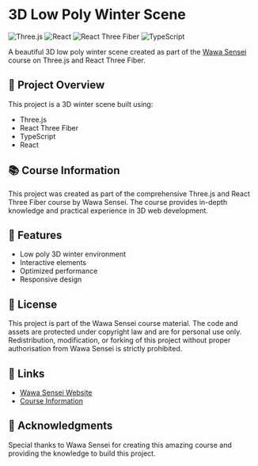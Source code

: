 # 3D Low Poly Winter Scene

![Three.js](https://img.shields.io/badge/Three.js-000000?style=for-the-badge&logo=three.js&logoColor=white)
![React](https://img.shields.io/badge/React-20232A?style=for-the-badge&logo=react&logoColor=61DAFB)
![React Three Fiber](https://img.shields.io/badge/React%20Three%20Fiber-000000?style=for-the-badge&logo=three.js&logoColor=white)
![TypeScript](https://img.shields.io/badge/TypeScript-007ACC?style=for-the-badge&logo=typescript&logoColor=white)

A beautiful 3D low poly winter scene created as part of the [Wawa Sensei](https://wawasensei.dev/) course on Three.js and React Three Fiber.

## 🎯 Project Overview

This project is a 3D winter scene built using:
- Three.js
- React Three Fiber
- TypeScript
- React

## 📚 Course Information

This project was created as part of the comprehensive Three.js and React Three Fiber course by Wawa Sensei. The course provides in-depth knowledge and practical experience in 3D web development.

## 🚀 Features

- Low poly 3D winter environment
- Interactive elements
- Optimized performance
- Responsive design

## 📝 License

This project is part of the Wawa Sensei course material. The code and assets are protected under copyright law and are for personal use only. Redistribution, modification, or forking of this project without proper authorisation from Wawa Sensei is strictly prohibited.

## 🔗 Links

- [Wawa Sensei Website](https://wawasensei.dev/)
- [Course Information](https://wawasensei.dev/courses)

## 🙏 Acknowledgments

Special thanks to Wawa Sensei for creating this amazing course and providing the knowledge to build this project.
